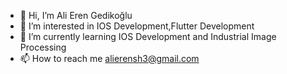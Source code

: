 - 👋 Hi, I’m Ali Eren Gedikoğlu
- 👀 I’m interested in IOS Development,Flutter Development
- 🌱 I’m currently learning IOS Development and Industrial Image Processing
- 📫 How to reach me alierensh3@gmail.com

<!---
alieren97/alieren97 is a ✨ special ✨ repository because its `README.md` (this file) appears on your GitHub profile.
You can click the Preview link to take a look at your changes.
--->
